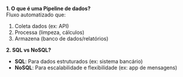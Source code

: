 **1.  O que é uma Pipeline de dados?**  
Fluxo automatizado que:  
1) Coleta dados (ex: API)  
2) Processa (limpeza, cálculos)  
3) Armazena (banco de dados/relatórios)  

**2. SQL vs NoSQL?**  
- **SQL**: Para dados estruturados (ex: sistema bancário)  
- **NoSQL**: Para escalabilidade e flexibilidade (ex: app de mensagens)


